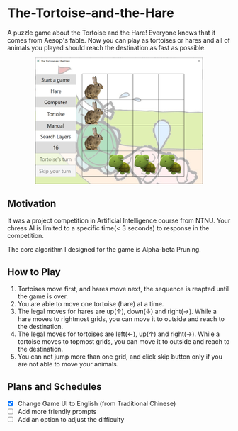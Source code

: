 # The-Tortoise-and-the-Hare
A puzzle game about the Tortoise and the Hare! Everyone knows that it comes from Aesop's fable. Now you can play as tortoises or hares and all of animals you played should reach the destination as fast as possible.
<div align="center">
<img src="docs/Screenshot.png" alt="img" width="75%" />
</div>

## Motivation
It was a project competition in Artificial Intelligence course from NTNU. Your chress AI is limited to a specific time(< 3 seconds) to response in the competition.

The core algorithm I designed for the game is Alpha-beta Pruning.

## How to Play
1. Tortoises move first, and hares move next, the sequence is reapted until the game is over.
2. You are able to move one tortoise (hare) at a time.
3. The legal moves for hares are up(↑), down(↓) and right(→). While a hare moves to rightmost grids, you can move it to outside and reach to the destination.
4. The legal moves for tortoises are left(←), up(↑) and right(→). While a tortoise moves to topmost grids, you can move it to outside and reach to the destination.
5. You can not jump more than one grid, and click skip button only if you are not able to move your animals.
## Plans and Schedules
- [x] Change Game UI to English (from Traditional Chinese)
- [ ] Add more friendly prompts
- [ ] Add an option to adjust the difficulty 
